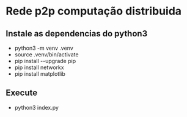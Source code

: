 # Rede p2p computação distribuida

## Instale as dependencias do python3
- python3 -m venv .venv
- source .venv/bin/activate
- pip install --upgrade pip
- pip install networkx
- pip install matplotlib

## Execute
- python3 index.py